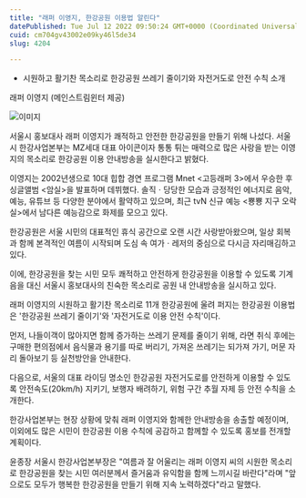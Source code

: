 ```yaml
---
title: "래퍼 이영지, 한강공원 이용법 알린다"
datePublished: Tue Jul 12 2022 09:50:24 GMT+0000 (Coordinated Universal Time)
cuid: cm704gv43002e09ky46l5de34
slug: 4204

---
```



- 시원하고 활기찬 목소리로 한강공원 쓰레기 줄이기와 자전거도로 안전 수칙 소개

래퍼 이영지 (메인스트림윈터 제공)

![이미지](https://cdn.hashnode.com/res/hashnode/image/upload/v1739256589717/1ab68ba3-3e11-470d-9694-ec04b85c1c4b.png)

서울시 홍보대사 래퍼 이영지가 쾌적하고 안전한 한강공원을 만들기 위해 나섰다. 서울시 한강사업본부는 MZ세대 대표 아이콘이자 통통 튀는 매력으로 많은 사랑을 받는 이영지의 목소리로 한강공원 이용 안내방송을 실시한다고 밝혔다.

이영지는 2002년생으로 10대 힙합 경연 프로그램 Mnet <고등래퍼 3>에서 우승한 후 싱글앨범 <암실>을 발표하며 데뷔했다. 솔직ㆍ당당한 모습과 긍정적인 에너지로 음악, 예능, 유튜브 등 다양한 분야에서 활약하고 있으며, 최근 tvN 신규 예능 <뿅뿅 지구 오락실>에서 남다른 예능감으로 화제를 모으고 있다.

한강공원은 서울 시민의 대표적인 휴식 공간으로 오랜 시간 사랑받아왔으며, 일상 회복과 함께 본격적인 여름이 시작되며 도심 속 여가ㆍ레저의 중심으로 다시금 자리매김하고 있다.

이에, 한강공원을 찾는 시민 모두 쾌적하고 안전하게 한강공원을 이용할 수 있도록 기계음을 대신 서울시 홍보대사의 친숙한 목소리로 공원 내 안내방송을 실시하고 있다.

래퍼 이영지의 시원하고 활기찬 목소리로 11개 한강공원에 울려 퍼지는 한강공원 이용법은 '한강공원 쓰레기 줄이기'와 '자전거도로 이용 안전 수칙'이다.

먼저, 나들이객이 많아지면 함께 증가하는 쓰레기 문제를 줄이기 위해, 라면 취식 후에는 구매한 편의점에서 음식물과 용기를 따로 버리기, 가져온 쓰레기는 되가져 가기, 머문 자리 돌아보기 등 실천방안을 안내한다.

다음으로, 서울의 대표 라이딩 명소인 한강공원 자전거도로를 안전하게 이용할 수 있도록 안전속도(20km/h) 지키기, 보행자 배려하기, 위험 구간 추월 자제 등 안전 수칙을 소개한다.

한강사업본부는 현장 상황에 맞춰 래퍼 이영지와 함께한 안내방송을 송출할 예정이며, 이외에도 많은 시민이 한강공원 이용 수칙에 공감하고 함께할 수 있도록 홍보를 전개할 계획이다.

윤종장 서울시 한강사업본부장은 "여름과 잘 어울리는 래퍼 이영지 씨의 시원한 목소리로 한강공원을 찾는 시민 여러분께서 즐거움과 유익함을 함께 느끼시길 바란다"라며 "앞으로도 모두가 행복한 한강공원을 만들기 위해 지속 노력하겠다"라고 말했다.